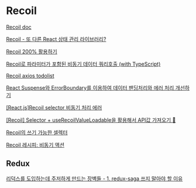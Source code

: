 

# Recoil

[Recoil doc](https://recoiljs.org/ko/)
<br/>

[Recoil - 또 다른 React 상태 관리 라이브러리?](https://ui.toast.com/weekly-pick/ko_20200616)
<br/>

[Recoil 200% 활용하기](https://velog.io/@juno7803/Recoil-Recoil-200-%ED%99%9C%EC%9A%A9%ED%95%98%EA%B8%B0)
<br/>

[Recoil로 파라미터가 포함된 비동기 데이터 쿼리호출 (with TypeScript)](https://minemanemo.tistory.com/151)
<br/>

[Recoil axios todolist](https://www.youtube.com/watch?v=sX9RunKCIZY&ab_channel=%EC%BD%94%EC%95%8C%EC%88%98%EB%B9%84)
<br/>

[React Suspense와 ErrorBoundary를 이용하여 데이터 팬딩처리와 에러 처리 개선하기](https://varletc0nst.tistory.com/39)
<br/>

[[React.js]Recoil selector 비동기 처리 에러](https://doqtqu.tistory.com/314)
<br/>

[[Recoil] Selector + useRecoilValueLoadable을 활용해서 API값 가져오기 🎎](https://velog.io/@yiyb0603/Recoil-Selector-useRecoilValueLoadable%EC%9D%84-%ED%99%9C%EC%9A%A9 )
<br/>

[Recoil의 쓰기 가능한 셀렉터](https://blog.rhostem.com/posts/2021-11-24-recoil-writable-selector)
<br/>

[Recoil 레시피: 비동기 액션](https://taegon.kim/archives/10125)
<br/>




## Redux

[리덕스를 도입하는데 주저하게 만드는 장벽들 - 1. redux-saga 쓰지 말아야 할 이유](https://www.youtube.com/watch?v=xsOhUX7DDl0&list=PLiLLi47PCMPjvVIba_5Tzl--QqblJkpnZ&index=140&ab_channel=%EC%BD%94%EB%94%A9%ED%98%B8%EC%A3%BC%EB%8B%88Justin)
